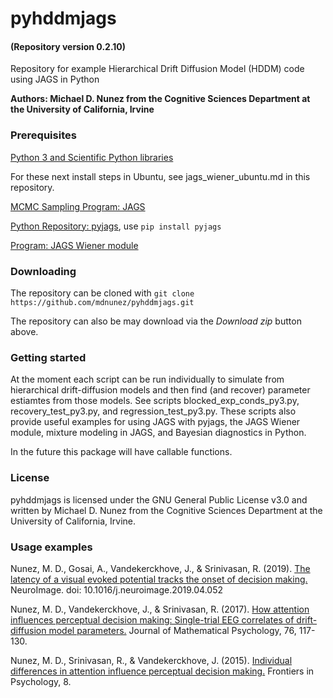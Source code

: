 # pyhddmjags
#### (Repository version 0.2.10)
Repository for example Hierarchical Drift Diffusion Model (HDDM) code using JAGS in Python

**Authors: Michael D. Nunez from the Cognitive Sciences Department at the University of California, Irvine**

### Prerequisites

[Python 3 and Scientific Python libraries](https://www.anaconda.com/products/individual)

For these next install steps in Ubuntu, see jags_wiener_ubuntu.md in this repository.

[MCMC Sampling Program: JAGS](http://mcmc-jags.sourceforge.net/)

[Python Repository: pyjags](https://github.com/michaelnowotny/pyjags), use `pip install pyjags`

[Program: JAGS Wiener module](https://sourceforge.net/projects/jags-wiener/)


### Downloading

The repository can be cloned with `git clone https://github.com/mdnunez/pyhddmjags.git`

The repository can also be may download via the _Download zip_ button above.

### Getting started

At the moment each script can be run individually to simulate from hierarchical drift-diffusion models and then find (and recover) parameter estiamtes from those models. See scripts blocked_exp_conds_py3.py, recovery_test_py3.py, and regression_test_py3.py. These scripts also provide useful examples for using JAGS with pyjags, the JAGS Wiener module, mixture modeling in JAGS, and Bayesian diagnostics in Python.

In the future this package will have callable functions.

### License

pyhddmjags is licensed under the GNU General Public License v3.0 and written by Michael D. Nunez from the Cognitive Sciences Department at the University of California, Irvine.

### Usage examples

Nunez, M. D., Gosai, A., Vandekerckhove, J., & Srinivasan, R. (2019).
[The latency of a visual evoked potential tracks the onset of decision making.](https://sci-hub.tw/https://www.sciencedirect.com/science/article/pii/S1053811919303386) NeuroImage. doi: 10.1016/j.neuroimage.2019.04.052

Nunez, M. D., Vandekerckhove, J., & Srinivasan, R. (2017).
[How attention influences perceptual decision making: Single-trial EEG correlates of drift-diffusion model parameters.](https://www.researchgate.net/publication/298275031_How_attention_influences_perceptual_decision_making_Single-trial_EEG_correlates_of_drift-diffusion_model_parameters)
Journal of Mathematical Psychology, 76, 117-130.

Nunez, M. D., Srinivasan, R., & Vandekerckhove, J. (2015). 
[Individual differences in attention influence perceptual decision making.](https://www.researchgate.net/publication/273466831_Individual_differences_in_attention_influence_perceptual_decision_making) 
Frontiers in Psychology, 8.